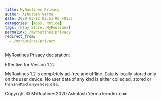 ```yaml
---
title: MyRoutines Privacy
author: Ashutosh Verma
date: 2020-02-12 02:51:00 +0530
categories: [Apps, Notice]
tags: [Play Store, MyRoutines]
permalink: /myroutines/privacy
redirect_from:
  - /myroutines/privacy
---
```



 MyRoutines
Privacy declaration:


Effective for Version 1.2:


MyRoutines 1.2 is completely ad-free and offline. Data is locally stored only on the user device.
No user data of any kind is either collected, stored or transmitted anywhere else.

Copyright © MyRoutines 2020 Ashutosh Verma 
levodex.com
